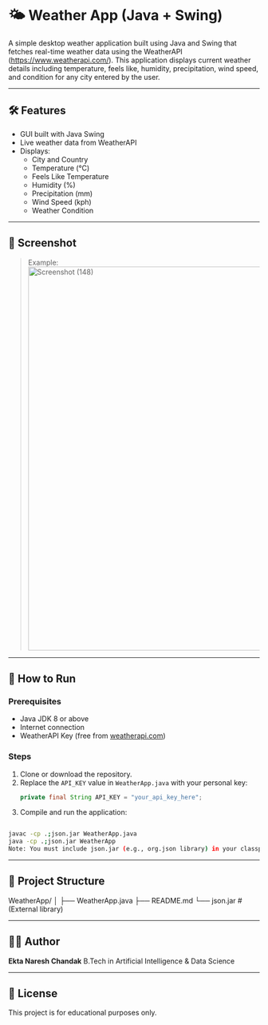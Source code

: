 # 🌤️ Weather App (Java + Swing)

A simple desktop weather application built using Java and Swing that fetches real-time weather data using the WeatherAPI (https://www.weatherapi.com/). This application displays current weather details including temperature, feels like, humidity, precipitation, wind speed, and condition for any city entered by the user.

---

## 🛠 Features

- GUI built with Java Swing
- Live weather data from WeatherAPI
- Displays:
  - City and Country
  - Temperature (°C)
  - Feels Like Temperature
  - Humidity (%)
  - Precipitation (mm)
  - Wind Speed (kph)
  - Weather Condition

---

## 📸 Screenshot

 
> Example:
> <img width="1366" height="768" alt="Screenshot (148)" src="https://github.com/user-attachments/assets/e21c72bf-aa1b-42b3-9b0f-dced9afb9f8a" />


---

## 🚀 How to Run

### Prerequisites

- Java JDK 8 or above
- Internet connection
- WeatherAPI Key (free from [weatherapi.com](https://www.weatherapi.com/))

### Steps

1. Clone or download the repository.
2. Replace the `API_KEY` value in `WeatherApp.java` with your personal key:
   ```java
   private final String API_KEY = "your_api_key_here";

3. Compile and run the application:

```bash

javac -cp .;json.jar WeatherApp.java
java -cp .;json.jar WeatherApp
Note: You must include json.jar (e.g., org.json library) in your classpath. You can download it from https://github.com/stleary/JSON-java or use Maven/Gradle for dependency management.
```
---

## 📂 Project Structure

WeatherApp/
│
├── WeatherApp.java
├── README.md
└── json.jar         # (External library)

---

## 👩‍💻 Author

**Ekta Naresh Chandak**
B.Tech in Artificial Intelligence & Data Science

---

## 📄 License

This project is for educational purposes only.
